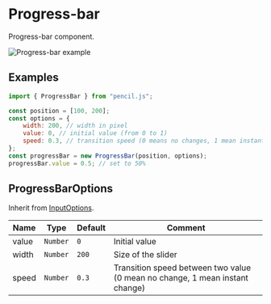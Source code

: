# Progress-bar

Progress-bar component.

![Progress-bar example](../../../media/examples/progress-bar.png)


## Examples

```js
import { ProgressBar } from "pencil.js";

const position = [100, 200];
const options = {
    width: 200, // width in pixel
    value: 0, // initial value (from 0 to 1)
    speed: 0.3, // transition speed (0 means no changes, 1 mean instant change)
};
const progressBar = new ProgressBar(position, options);
progressBar.value = 0.5; // set to 50%
```


## ProgressBarOptions
Inherit from [InputOptions](../input/readme.md#inputoptions).

| Name  | Type     | Default | Comment                                                                      |
|-------|----------|---------|------------------------------------------------------------------------------|
| value | `Number` | `0`     | Initial value                                                                |
| width | `Number` | `200`   | Size of the slider                                                           |
| speed | `Number` | `0.3`   | Transition speed between two value (0 mean no change, 1 mean instant change) |
